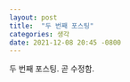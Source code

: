 ```yaml
---
layout: post
title:  "두 번째 포스팅"
categories: 생각
date: 2021-12-08 20:45 -0800
---
```


두 번째 포스팅.
곧 수정함.